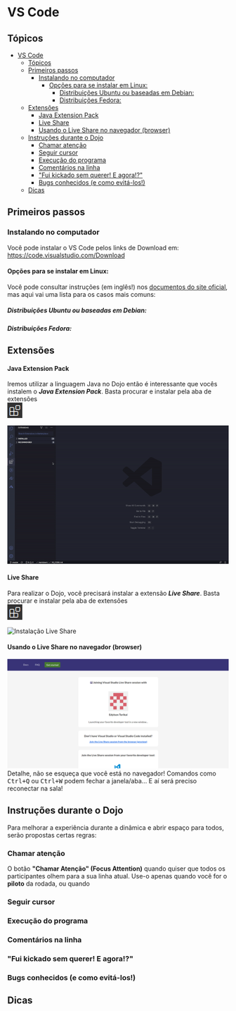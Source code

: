 # VS Code

## Tópicos
- [VS Code](#vs-code)
  - [Tópicos](#tópicos)
  - [Primeiros passos](#primeiros-passos)
    - [Instalando no computador](#instalando-no-computador)
      - [Opções para se instalar em Linux:](#opções-para-se-instalar-em-linux)
        - [Distribuições Ubuntu ou baseadas em Debian:](#distribuições-ubuntu-ou-baseadas-em-debian)
        - [Distribuições Fedora:](#distribuições-fedora)
  - [Extensões](#extensões)
      - [Java Extension Pack](#java-extension-pack)
      - [Live Share](#live-share)
      - [Usando o Live Share no navegador (browser)](#usando-o-live-share-no-navegador-browser)
  - [Instruções durante o Dojo](#instruções-durante-o-dojo)
    - [Chamar atenção](#chamar-atenção)
    - [Seguir cursor](#seguir-cursor)
    - [Execução do programa](#execução-do-programa)
    - [Comentários na linha](#comentários-na-linha)
    - ["Fui kickado sem querer! E agora!?"](#fui-kickado-sem-querer-e-agora)
    - [Bugs conhecidos (e como evitá-los!)](#bugs-conhecidos-e-como-evitá-los)
  - [Dicas](#dicas)

## Primeiros passos
### Instalando no computador
Você pode instalar o VS Code pelos links de Download em: https://code.visualstudio.com/Download

#### Opções para se instalar em Linux:  
Você pode consultar instruções (em inglês!) nos [documentos do site oficial](https://code.visualstudio.com/docs/setup/linux), mas aqui vai uma lista para os casos mais comuns:
##### Distribuições Ubuntu ou baseadas em Debian:
##### Distribuições Fedora:

## Extensões

#### Java Extension Pack
Iremos utilizar a linguagem Java no Dojo então é interessante que vocês instalem o ___Java Extension Pack___. Basta procurar e instalar pela aba de extensões  
<img src="imgs/extension-icon.png"/>  

![Instalação Java Extension Pack](imgs/java-extension.gif)

#### Live Share
Para realizar o Dojo, você precisará instalar a extensão ___Live Share___. Basta procurar e instalar pela aba de extensões  
<img src="imgs/extension-icon.png"/>  

![Instalação Live Share](imgs/liveshare.gif)

#### Usando o Live Share no navegador (browser)
![Usando ](imgs/liveshare-browser.png)  
Detalhe, não se esqueça que você está no navegador! Comandos como <kbd>Ctrl+Q</kbd> ou <kbd>Ctrl+W</kbd> podem fechar a janela/aba... E aí será preciso reconectar na sala!

## Instruções durante o Dojo
Para melhorar a experiência durante a dinâmica e abrir espaço para todos, serão propostas certas regras:
### Chamar atenção
O botão **"Chamar Atenção" (Focus Attention)** quando quiser que todos os participantes olhem para a sua linha atual. Use-o apenas quando você for o **piloto** da rodada, ou quando 
### Seguir cursor
### Execução do programa
### Comentários na linha
### "Fui kickado sem querer! E agora!?"
### Bugs conhecidos (e como evitá-los!)
## Dicas
